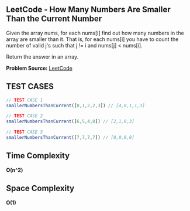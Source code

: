 ## LeetCode - How Many Numbers Are Smaller Than the Current Number
Given the array nums, for each nums[i] find out how many numbers in the array are smaller than it. That is, for each nums[i] you have to count the number of valid j's such that j != i and nums[j] < nums[i].

Return the answer in an array.

**Problem Source:**  [LeetCode](https://leetcode.com/problems/how-many-numbers-are-smaller-than-the-current-number/)


## TEST CASES
```javascript
// TEST CASE 1
smallerNumbersThanCurrent([8,1,2,2,3]) // [4,0,1,1,3]

// TEST CASE 2
smallerNumbersThanCurrent([6,5,4,8]) // [2,1,0,3]

// TEST CASE 3
smallerNumbersThanCurrent([7,7,7,7]) // [0,0,0,0]
```
## Time Complexity
**O(n^2)**

## Space Complexity
**O(1)**
